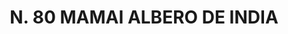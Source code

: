 ---
title: "N. 80 MAMAI ALBERO DE INDIA"
plant-name: "N. 80"
plant-number: "080"
plant-img1: "/assets/img/plant080_verso.jpg"
plant-img2: "/assets/img/plant080.jpg"
plant-xml: "/assets/xml/plant080.xml"
plant-title: "N. 80 MAMAI ALBERO DE INDIA"
plant-taxon-link: ""
plant-taxon-content: ""
layout: single-xml
---